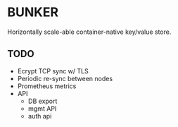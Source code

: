 # BUNKER
Horizontally scale-able container-native key/value store.

## TODO
* Ecrypt TCP sync w/ TLS
* Periodic re-sync between nodes
* Prometheus metrics
* API
  * DB export
  * mgmt API
  * auth api